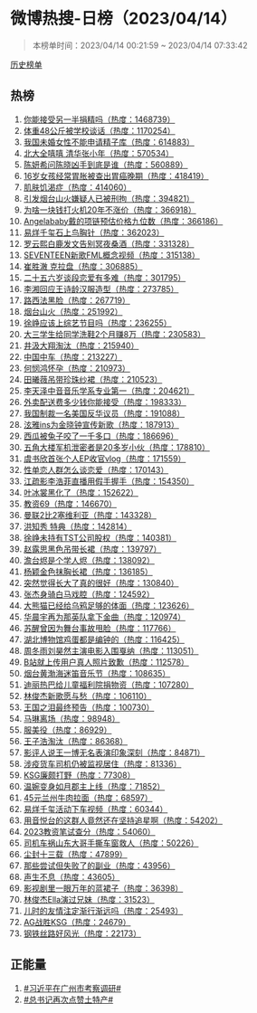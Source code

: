 <h1>
微博热搜-日榜（2023/04/14）
</h1>
<blockquote>
<p>
本榜单时间：2023/04/14 00:21:59 ~ 2023/04/14 07:33:42
</p>
</blockquote>
<p>
<a href="https://github.com/daifee/weibo-hot-search/tree/main/archives/daily">历史榜单</a>
</p>
<h2>
热榜
</h2>
<ol>

<li>
<a href="https://s.weibo.com/weibo?q=%23%E4%BD%A0%E8%83%BD%E6%8E%A5%E5%8F%97%E5%8F%A6%E4%B8%80%E5%8D%8A%E6%8D%90%E7%B2%BE%E5%90%97%23" target="weibo">
你能接受另一半捐精吗（热度：1468739）
</a>
</li>

<li>
<a href="https://s.weibo.com/weibo?q=%23%E4%BD%93%E9%87%8D48%E5%85%AC%E6%96%A4%E8%A2%AB%E5%AD%A6%E6%A0%A1%E8%B0%88%E8%AF%9D%23" target="weibo">
体重48公斤被学校谈话（热度：1170254）
</a>
</li>

<li>
<a href="https://s.weibo.com/weibo?q=%23%E6%88%91%E5%9B%BD%E6%9C%AA%E5%A9%9A%E5%A5%B3%E6%80%A7%E4%B8%8D%E8%83%BD%E7%94%B3%E8%AF%B7%E7%B2%BE%E5%AD%90%E5%BA%93%23" target="weibo">
我国未婚女性不能申请精子库（热度：614883）
</a>
</li>

<li>
<a href="https://s.weibo.com/weibo?q=%23%E5%8C%97%E5%A4%A7%E5%85%A8%E5%98%BB%E5%98%BB%20%E6%B8%85%E5%8D%8E%E5%BC%A0%E5%B0%8F%E5%B9%B4%23" target="weibo">
北大全嘻嘻 清华张小年（热度：570534）
</a>
</li>

<li>
<a href="https://s.weibo.com/weibo?q=%23%E9%99%88%E5%A6%8D%E5%B8%8C%E9%97%AE%E9%99%88%E6%99%93%E5%87%B6%E6%89%8B%E5%88%B0%E5%BA%95%E6%98%AF%E8%B0%81%23" target="weibo">
陈妍希问陈晓凶手到底是谁（热度：560889）
</a>
</li>

<li>
<a href="https://s.weibo.com/weibo?q=%2316%E5%B2%81%E5%A5%B3%E5%AD%A9%E7%BB%8F%E5%B8%B8%E8%83%83%E8%83%80%E8%A2%AB%E6%9F%A5%E5%87%BA%E8%83%83%E7%99%8C%E6%99%9A%E6%9C%9F%23" target="weibo">
16岁女孩经常胃胀被查出胃癌晚期（热度：418419）
</a>
</li>

<li>
<a href="https://s.weibo.com/weibo?q=%23%E8%82%8C%E8%82%A4%E9%A5%A5%E6%B8%B4%E7%97%87%23" target="weibo">
肌肤饥渴症（热度：414060）
</a>
</li>

<li>
<a href="https://s.weibo.com/weibo?q=%23%E5%BC%95%E5%8F%91%E7%83%9F%E5%8F%B0%E5%B1%B1%E7%81%AB%E5%AB%8C%E7%96%91%E4%BA%BA%E5%B7%B2%E8%A2%AB%E5%88%91%E6%8B%98%23" target="weibo">
引发烟台山火嫌疑人已被刑拘（热度：394821）
</a>
</li>

<li>
<a href="https://s.weibo.com/weibo?q=%23%E4%B8%BA%E5%95%A5%E4%B8%80%E5%9D%97%E9%92%B1%E6%89%93%E7%81%AB%E6%9C%BA20%E5%B9%B4%E4%B8%8D%E6%B6%A8%E4%BB%B7%23" target="weibo">
为啥一块钱打火机20年不涨价（热度：366918）
</a>
</li>

<li>
<a href="https://s.weibo.com/weibo?q=%23Angelababy%E6%88%B4%E7%9A%84%E9%A1%B9%E9%93%BE%E9%A2%84%E4%BC%B0%E4%BB%B7%E6%A0%BC%E4%B9%9D%E4%BD%8D%E6%95%B0%23" target="weibo">
Angelababy戴的项链预估价格九位数（热度：366186）
</a>
</li>

<li>
<a href="https://s.weibo.com/weibo?q=%23%E6%98%93%E7%83%8A%E5%8D%83%E7%8E%BA%E7%9F%B3%E4%B8%8A%E9%B8%9F%E8%83%B8%E9%92%88%23" target="weibo">
易烊千玺石上鸟胸针（热度：362023）
</a>
</li>

<li>
<a href="https://s.weibo.com/weibo?q=%23%E7%BD%97%E4%BA%91%E7%86%99%E7%99%BD%E9%B9%BF%E5%8F%91%E6%96%87%E5%91%8A%E5%88%AB%E5%86%A5%E5%A4%9C%E6%A1%91%E9%85%92%23" target="weibo">
罗云熙白鹿发文告别冥夜桑酒（热度：331328）
</a>
</li>

<li>
<a href="https://s.weibo.com/weibo?q=%23SEVENTEEN%E6%96%B0%E6%AD%8CFML%E6%A6%82%E5%BF%B5%E8%A7%86%E9%A2%91%23" target="weibo">
SEVENTEEN新歌FML概念视频（热度：315138）
</a>
</li>

<li>
<a href="https://s.weibo.com/weibo?q=%23%E5%B4%94%E8%83%9C%E6%BE%88%20%E5%85%8B%E6%8B%89%E7%9B%98%23" target="weibo">
崔胜澈 克拉盘（热度：306885）
</a>
</li>

<li>
<a href="https://s.weibo.com/weibo?q=%23%E4%BA%8C%E5%8D%81%E4%BA%94%E5%85%AD%E5%B2%81%E8%B0%88%E6%AE%B5%E6%81%8B%E7%88%B1%E6%9C%89%E5%A4%9A%E9%9A%BE%23" target="weibo">
二十五六岁谈段恋爱有多难（热度：301795）
</a>
</li>

<li>
<a href="https://s.weibo.com/weibo?q=%23%E6%9D%8E%E6%B9%98%E5%9B%9E%E5%BA%94%E7%8E%8B%E8%AF%97%E9%BE%84%E6%B1%89%E6%9C%8D%E9%80%A0%E5%9E%8B%23" target="weibo">
李湘回应王诗龄汉服造型（热度：273785）
</a>
</li>

<li>
<a href="https://s.weibo.com/weibo?q=%23%E8%B7%AF%E8%A5%BF%E6%B3%95%E9%BB%91%E8%84%B8%23" target="weibo">
路西法黑脸（热度：267719）
</a>
</li>

<li>
<a href="https://s.weibo.com/weibo?q=%23%E7%83%9F%E5%8F%B0%E5%B1%B1%E7%81%AB%23" target="weibo">
烟台山火（热度：251992）
</a>
</li>

<li>
<a href="https://s.weibo.com/weibo?q=%23%E5%BE%90%E5%B3%A5%E5%BA%94%E8%AF%A5%E4%B8%8A%E7%BB%BC%E8%89%BA%E8%8A%82%E7%9B%AE%E5%90%97%23" target="weibo">
徐峥应该上综艺节目吗（热度：236255）
</a>
</li>

<li>
<a href="https://s.weibo.com/weibo?q=%23%E5%A4%A7%E4%B8%89%E5%AD%A6%E7%94%9F%E7%BB%99%E5%90%8C%E5%AD%A6%E6%B4%97%E9%9E%8B2%E4%B8%AA%E6%9C%88%E8%B5%9A8%E4%B8%87%23" target="weibo">
大三学生给同学洗鞋2个月赚8万（热度：230583）
</a>
</li>

<li>
<a href="https://s.weibo.com/weibo?q=%23%E4%BA%95%E6%B1%B2%E5%A4%A7%E7%BF%94%E6%B7%98%E6%B1%B0%23" target="weibo">
井汲大翔淘汰（热度：215940）
</a>
</li>

<li>
<a href="https://s.weibo.com/weibo?q=%23%E4%B8%AD%E5%9B%BD%E4%B8%AD%E8%BD%A6%23" target="weibo">
中国中车（热度：213227）
</a>
</li>

<li>
<a href="https://s.weibo.com/weibo?q=%23%E4%BD%95%E6%82%AF%E9%B8%BF%E6%80%80%E5%AD%95%23" target="weibo">
何悯鸿怀孕（热度：210973）
</a>
</li>

<li>
<a href="https://s.weibo.com/weibo?q=%23%E7%94%B0%E6%9B%A6%E8%96%87%E5%90%8A%E5%B8%A6%E7%8F%8D%E7%8F%A0%E7%BA%B1%E8%A3%99%23" target="weibo">
田曦薇吊带珍珠纱裙（热度：210523）
</a>
</li>

<li>
<a href="https://s.weibo.com/weibo?q=%23%E6%9D%8E%E5%A4%A9%E6%B3%BD%E4%B8%AD%E9%9F%B3%E9%9F%B3%E4%B9%90%E5%AD%A6%E7%B3%BB%E4%B8%93%E4%B8%9A%E7%AC%AC%E4%B8%80%23" target="weibo">
李天泽中音音乐学系专业第一（热度：204621）
</a>
</li>

<li>
<a href="https://s.weibo.com/weibo?q=%23%E5%A4%96%E5%8D%96%E9%85%8D%E9%80%81%E8%B4%B9%E5%A4%9A%E5%B0%91%E9%92%B1%E4%BD%A0%E8%83%BD%E6%8E%A5%E5%8F%97%23" target="weibo">
外卖配送费多少钱你能接受（热度：198333）
</a>
</li>

<li>
<a href="https://s.weibo.com/weibo?q=%23%E6%88%91%E5%9B%BD%E5%88%B6%E8%A3%81%E4%B8%80%E5%90%8D%E7%BE%8E%E5%9B%BD%E5%8F%8D%E5%8D%8E%E8%AE%AE%E5%91%98%23" target="weibo">
我国制裁一名美国反华议员（热度：191088）
</a>
</li>

<li>
<a href="https://s.weibo.com/weibo?q=%23%E6%B3%AB%E9%9B%85ins%E4%B8%BA%E9%87%91%E6%99%93%E9%92%9F%E5%AE%A3%E4%BC%A0%E6%96%B0%E6%AD%8C%23" target="weibo">
泫雅ins为金晓钟宣传新歌（热度：187913）
</a>
</li>

<li>
<a href="https://s.weibo.com/weibo?q=%23%E8%A5%BF%E7%93%9C%E8%A2%AB%E5%85%94%E5%AD%90%E5%92%AC%E4%BA%86%E4%B8%80%E5%8D%83%E5%A4%9A%E5%8F%A3%23" target="weibo">
西瓜被兔子咬了一千多口（热度：186696）
</a>
</li>

<li>
<a href="https://s.weibo.com/weibo?q=%23%E4%BA%94%E8%A7%92%E5%A4%A7%E6%A5%BC%E5%86%9B%E6%9C%BA%E6%B3%84%E5%AF%86%E8%80%85%E6%98%AF20%E5%A4%9A%E5%B2%81%E5%B0%8F%E4%BC%99%23" target="weibo">
五角大楼军机泄密者是20多岁小伙（热度：178810）
</a>
</li>

<li>
<a href="https://s.weibo.com/weibo?q=%23%E8%99%9E%E4%B9%A6%E6%AC%A3%E9%A6%96%E5%BC%A0%E4%B8%AA%E4%BA%BAEP%E6%94%B6%E5%AE%98vlog%23" target="weibo">
虞书欣首张个人EP收官vlog（热度：171559）
</a>
</li>

<li>
<a href="https://s.weibo.com/weibo?q=%23%E6%80%A7%E5%8D%95%E6%81%8B%E4%BA%BA%E7%BE%A4%E6%80%8E%E4%B9%88%E8%B0%88%E6%81%8B%E7%88%B1%23" target="weibo">
性单恋人群怎么谈恋爱（热度：170143）
</a>
</li>

<li>
<a href="https://s.weibo.com/weibo?q=%23%E6%B1%9F%E7%96%8F%E5%BD%B1%E6%9D%8E%E6%B5%A9%E8%8F%B2%E7%9B%B4%E6%92%AD%E7%94%A8%E5%81%87%E6%89%8B%E6%8F%A1%E6%89%8B%23" target="weibo">
江疏影李浩菲直播用假手握手（热度：154350）
</a>
</li>

<li>
<a href="https://s.weibo.com/weibo?q=%23%E5%8F%B6%E5%86%B0%E8%A3%B3%E9%BB%91%E5%8C%96%E4%BA%86%23" target="weibo">
叶冰裳黑化了（热度：152622）
</a>
</li>

<li>
<a href="https://s.weibo.com/weibo?q=%23%E6%95%99%E8%B5%8469%23" target="weibo">
教资69（热度：146670）
</a>
</li>

<li>
<a href="https://s.weibo.com/weibo?q=%23%E6%9B%BC%E8%81%942%E6%AF%942%E5%A1%9E%E7%BB%B4%E5%88%A9%E4%BA%9A%23" target="weibo">
曼联2比2塞维利亚（热度：143328）
</a>
</li>

<li>
<a href="https://s.weibo.com/weibo?q=%23%E6%B4%AA%E7%9F%A5%E7%A7%80%20%E7%89%B9%E5%85%B8%23" target="weibo">
洪知秀 特典（热度：142814）
</a>
</li>

<li>
<a href="https://s.weibo.com/weibo?q=%23%E5%BE%90%E5%B3%A5%E6%9C%AA%E6%8C%81%E6%9C%89TST%E5%85%AC%E5%8F%B8%E8%82%A1%E6%9D%83%23" target="weibo">
徐峥未持有TST公司股权（热度：140381）
</a>
</li>

<li>
<a href="https://s.weibo.com/weibo?q=%23%E8%B5%B5%E9%9C%B2%E6%80%9D%E9%BB%91%E8%89%B2%E5%90%8A%E5%B8%A6%E9%95%BF%E8%A3%99%23" target="weibo">
赵露思黑色吊带长裙（热度：139797）
</a>
</li>

<li>
<a href="https://s.weibo.com/weibo?q=%23%E6%BE%B9%E5%8F%B0%E7%83%AC%E6%98%AF%E4%B8%AA%E5%AD%A6%E4%BA%BA%E7%83%AC%23" target="weibo">
澹台烬是个学人烬（热度：138092）
</a>
</li>

<li>
<a href="https://s.weibo.com/weibo?q=%23%E6%9D%A8%E9%A2%96%E9%87%91%E8%89%B2%E6%8A%B9%E8%83%B8%E9%95%BF%E8%A3%99%23" target="weibo">
杨颖金色抹胸长裙（热度：136185）
</a>
</li>

<li>
<a href="https://s.weibo.com/weibo?q=%23%E7%AA%81%E7%84%B6%E8%A7%89%E5%BE%97%E9%95%BF%E5%A4%A7%E4%BA%86%E7%9C%9F%E7%9A%84%E5%BE%88%E5%A5%BD%23" target="weibo">
突然觉得长大了真的很好（热度：130840）
</a>
</li>

<li>
<a href="https://s.weibo.com/weibo?q=%23%E5%BC%A0%E6%9D%B0%E8%BA%AB%E9%AA%91%E7%99%BD%E9%A9%AC%E6%88%8F%E8%85%94%23" target="weibo">
张杰身骑白马戏腔（热度：124592）
</a>
</li>

<li>
<a href="https://s.weibo.com/weibo?q=%23%E5%A4%A7%E7%86%8A%E7%8C%AB%E5%B7%B2%E7%BB%8F%E7%BB%99%E4%B9%8C%E9%B8%A6%E8%B6%B3%E5%A4%9F%E7%9A%84%E4%BD%93%E9%9D%A2%23" target="weibo">
大熊猫已经给乌鸦足够的体面（热度：123626）
</a>
</li>

<li>
<a href="https://s.weibo.com/weibo?q=%23%E5%8D%8E%E6%99%A8%E5%AE%87%E5%86%8D%E4%B8%BA%E9%82%A3%E8%8B%B1%E9%98%9F%E6%8B%BF%E4%B8%8B%E9%87%91%E6%9B%B2%23" target="weibo">
华晨宇再为那英队拿下金曲（热度：120974）
</a>
</li>

<li>
<a href="https://s.weibo.com/weibo?q=%23%E8%8B%8F%E9%86%92%E6%9B%BE%E5%9B%A0%E4%B8%BA%E8%88%9E%E5%8F%B0%E4%BA%8B%E6%95%85%E7%94%A9%E8%84%B8%23" target="weibo">
苏醒曾因为舞台事故甩脸（热度：117766）
</a>
</li>

<li>
<a href="https://s.weibo.com/weibo?q=%23%E6%B9%96%E5%8C%97%E5%8D%9A%E7%89%A9%E9%A6%86%E9%B8%A1%E8%9B%8B%E9%83%BD%E6%98%AF%E7%BC%96%E9%92%9F%E7%9A%84%23" target="weibo">
湖北博物馆鸡蛋都是编钟的（热度：116425）
</a>
</li>

<li>
<a href="https://s.weibo.com/weibo?q=%23%E5%91%A8%E5%86%AC%E9%9B%A8%E5%88%98%E6%98%8A%E7%84%B6%E4%B8%BB%E6%BC%94%E7%94%B5%E5%BD%B1%E5%85%A5%E5%9B%B4%E6%88%9B%E7%BA%B3%23" target="weibo">
周冬雨刘昊然主演电影入围戛纳（热度：113051）
</a>
</li>

<li>
<a href="https://s.weibo.com/weibo?q=%23B%E7%AB%99%E5%B0%B1%E4%B8%8A%E4%BC%A0%E7%94%A8%E6%88%B7%E7%9C%9F%E4%BA%BA%E7%85%A7%E7%89%87%E8%87%B4%E6%AD%89%23" target="weibo">
B站就上传用户真人照片致歉（热度：112578）
</a>
</li>

<li>
<a href="https://s.weibo.com/weibo?q=%23%E7%83%9F%E5%8F%B0%E9%BB%84%E6%B8%A4%E6%B5%B7%E8%BF%B7%E7%AC%9B%E9%9F%B3%E4%B9%90%E8%8A%82%23" target="weibo">
烟台黄渤海迷笛音乐节（热度：108635）
</a>
</li>

<li>
<a href="https://s.weibo.com/weibo?q=%23%E8%BF%AA%E4%B8%BD%E7%83%AD%E5%B7%B4%E7%BB%99%E5%84%BF%E7%AB%A5%E7%A6%8F%E5%88%A9%E9%99%A2%E6%8D%90%E7%89%A9%E8%B5%84%23" target="weibo">
迪丽热巴给儿童福利院捐物资（热度：107280）
</a>
</li>

<li>
<a href="https://s.weibo.com/weibo?q=%23%E6%9E%97%E4%BF%8A%E6%9D%B0%E6%96%B0%E6%AD%8C%E6%84%BF%E4%B8%8E%E6%84%81%23" target="weibo">
林俊杰新歌愿与愁（热度：106110）
</a>
</li>

<li>
<a href="https://s.weibo.com/weibo?q=%23%E7%8E%8B%E5%9B%BD%E4%B9%8B%E6%B3%AA%E6%9C%80%E7%BB%88%E9%A2%84%E5%91%8A%23" target="weibo">
王国之泪最终预告（热度：100730）
</a>
</li>

<li>
<a href="https://s.weibo.com/weibo?q=%23%E9%A9%AC%E7%90%B3%E7%A6%BB%E5%9C%BA%23" target="weibo">
马琳离场（热度：98948）
</a>
</li>

<li>
<a href="https://s.weibo.com/weibo?q=%23%E6%9C%8D%E7%BE%8E%E5%BD%B9%23" target="weibo">
服美役（热度：86929）
</a>
</li>

<li>
<a href="https://s.weibo.com/weibo?q=%23%E7%8E%8B%E5%AD%90%E6%B5%A9%E6%B7%98%E6%B1%B0%23" target="weibo">
王子浩淘汰（热度：86368）
</a>
</li>

<li>
<a href="https://s.weibo.com/weibo?q=%23%E5%BD%B1%E8%AF%84%E4%BA%BA%E8%AF%B4%E7%8E%8B%E4%B8%80%E5%8D%9A%E6%97%A0%E5%90%8D%E8%A1%A8%E6%BC%94%E5%8D%B0%E8%B1%A1%E6%B7%B1%E5%88%BB%23" target="weibo">
影评人说王一博无名表演印象深刻（热度：84871）
</a>
</li>

<li>
<a href="https://s.weibo.com/weibo?q=%23%E6%B6%89%E7%96%AB%E8%B4%A7%E8%BD%A6%E5%8F%B8%E6%9C%BA%E4%BB%8D%E8%A2%AB%E7%9B%91%E8%A7%86%E5%B1%85%E4%BD%8F%23" target="weibo">
涉疫货车司机仍被监视居住（热度：81336）
</a>
</li>

<li>
<a href="https://s.weibo.com/weibo?q=%23KSG%E5%BB%89%E9%A2%87%E6%89%93%E9%87%8E%23" target="weibo">
KSG廉颇打野（热度：77308）
</a>
</li>

<li>
<a href="https://s.weibo.com/weibo?q=%23%E6%B8%A9%E5%A9%89%E5%8F%98%E8%BA%AB%E5%A6%82%E6%9C%88%E9%83%A1%E4%B8%BB%E4%B8%8A%E7%BA%BF%23" target="weibo">
温婉变身如月郡主上线（热度：71852）
</a>
</li>

<li>
<a href="https://s.weibo.com/weibo?q=%2345%E5%85%83%E5%85%B0%E5%B7%9E%E7%89%9B%E8%82%89%E6%8B%89%E9%9D%A2%23" target="weibo">
45元兰州牛肉拉面（热度：68597）
</a>
</li>

<li>
<a href="https://s.weibo.com/weibo?q=%23%E6%98%93%E7%83%8A%E5%8D%83%E7%8E%BA%E6%B4%BB%E5%8A%A8%E4%B8%8B%E8%BD%A6%E8%A7%86%E9%A2%91%23" target="weibo">
易烊千玺活动下车视频（热度：60344）
</a>
</li>

<li>
<a href="https://s.weibo.com/weibo?q=%23%E7%94%A8%E9%9F%B3%E6%82%A6%E5%8F%B0%E7%9A%84%E8%BF%99%E7%BE%A4%E4%BA%BA%E7%AB%9F%E7%84%B6%E8%BF%98%E5%9C%A8%E5%9D%9A%E6%8C%81%E8%BF%BD%E6%98%9F%E5%95%8A%23" target="weibo">
用音悦台的这群人竟然还在坚持追星啊（热度：54202）
</a>
</li>

<li>
<a href="https://s.weibo.com/weibo?q=%232023%E6%95%99%E8%B5%84%E7%AC%94%E8%AF%95%E6%9F%A5%E5%88%86%23" target="weibo">
2023教资笔试查分（热度：54060）
</a>
</li>

<li>
<a href="https://s.weibo.com/weibo?q=%23%E5%8F%B8%E6%9C%BA%E8%BD%A6%E7%A5%B8%E5%B1%B1%E4%B8%9C%E5%A4%A7%E5%93%A5%E6%89%8B%E6%92%95%E8%BD%A6%E7%AA%97%E6%95%91%E4%BA%BA%23" target="weibo">
司机车祸山东大哥手撕车窗救人（热度：50226）
</a>
</li>

<li>
<a href="https://s.weibo.com/weibo?q=%23%E5%B0%98%E5%B0%81%E5%8D%81%E4%B8%89%E8%BD%BD%23" target="weibo">
尘封十三载（热度：47899）
</a>
</li>

<li>
<a href="https://s.weibo.com/weibo?q=%23%E9%82%A3%E4%BA%9B%E5%B0%9D%E8%AF%95%E4%BD%86%E5%A4%B1%E8%B4%A5%E4%BA%86%E7%9A%84%E5%89%AF%E4%B8%9A%23" target="weibo">
那些尝试但失败了的副业（热度：43956）
</a>
</li>

<li>
<a href="https://s.weibo.com/weibo?q=%23%E5%A3%B0%E7%94%9F%E4%B8%8D%E6%81%AF%23" target="weibo">
声生不息（热度：43605）
</a>
</li>

<li>
<a href="https://s.weibo.com/weibo?q=%23%E5%BD%B1%E8%A7%86%E5%89%A7%E9%87%8C%E4%B8%80%E7%9C%BC%E4%B8%87%E5%B9%B4%E7%9A%84%E8%93%9D%E8%A3%99%E5%AD%90%23" target="weibo">
影视剧里一眼万年的蓝裙子（热度：36398）
</a>
</li>

<li>
<a href="https://s.weibo.com/weibo?q=%23%E6%9E%97%E4%BF%8A%E6%9D%B0Ella%E6%BC%94%E8%BF%87%E5%85%84%E5%A6%B9%23" target="weibo">
林俊杰Ella演过兄妹（热度：31523）
</a>
</li>

<li>
<a href="https://s.weibo.com/weibo?q=%23%E5%84%BF%E6%97%B6%E7%9A%84%E5%8F%8B%E6%83%85%E6%B3%A8%E5%AE%9A%E6%B8%90%E8%A1%8C%E6%B8%90%E8%BF%9C%E5%90%97%23" target="weibo">
儿时的友情注定渐行渐远吗（热度：25493）
</a>
</li>

<li>
<a href="https://s.weibo.com/weibo?q=%23AG%E6%88%98%E8%83%9CKSG%23" target="weibo">
AG战胜KSG（热度：24679）
</a>
</li>

<li>
<a href="https://s.weibo.com/weibo?q=%23%E9%92%A2%E9%93%81%E4%B8%9D%E8%B7%AF%E5%A5%BD%E9%A3%8E%E5%85%89%23" target="weibo">
钢铁丝路好风光（热度：22173）
</a>
</li>

</ol>
<h2>
正能量
</h2>
<ol>

<li>
<a href="https://s.weibo.com/weibo?q=%23%23%E4%B9%A0%E8%BF%91%E5%B9%B3%E5%9C%A8%E5%B9%BF%E5%B7%9E%E5%B8%82%E8%80%83%E5%AF%9F%E8%B0%83%E7%A0%94%23%23" target="weibo">
#习近平在广州市考察调研#
</a>
</li>

<li>
<a href="https://s.weibo.com/weibo?q=%23%23%E6%80%BB%E4%B9%A6%E8%AE%B0%E5%86%8D%E6%AC%A1%E7%82%B9%E8%B5%9E%E5%9C%9F%E7%89%B9%E4%BA%A7%23%23" target="weibo">
#总书记再次点赞土特产#
</a>
</li>

</ol>